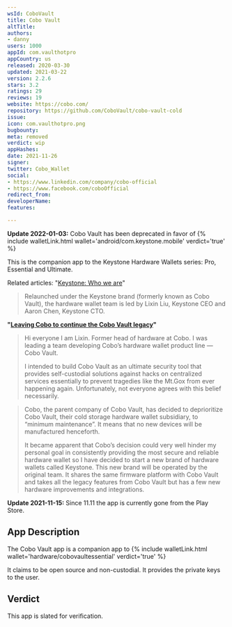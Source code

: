 ```yaml
---
wsId: CoboVault
title: Cobo Vault
altTitle: 
authors:
- danny
users: 1000
appId: com.vaulthotpro
appCountry: us
released: 2020-03-30
updated: 2021-03-22
version: 2.2.6
stars: 3.2
ratings: 29
reviews: 19
website: https://cobo.com/
repository: https://github.com/CoboVault/cobo-vault-cold
issue: 
icon: com.vaulthotpro.png
bugbounty: 
meta: removed
verdict: wip
appHashes: 
date: 2021-11-26
signer: 
twitter: Cobo_Wallet
social:
- https://www.linkedin.com/company/cobo-official
- https://www.facebook.com/coboOfficial
redirect_from: 
developerName: 
features: 

---
```


**Update 2022-01-03:** Cobo Vault has been deprecated in favor of {% include walletLink.html wallet='android/com.keystone.mobile' verdict='true' %}

This is the companion app to the Keystone Hardware Wallets series: Pro, Essential and Ultimate.

Related articles: "[Keystone: Who we are](https://blog.keyst.one/keystone-who-we-are-b037777a1259)"

> Relaunched under the Keystone brand (formerly known as Cobo Vault), the hardware wallet team is led by Lixin Liu, Keystone CEO and Aaron Chen, Keystone CTO. 

**"[Leaving Cobo to continue the Cobo Vault legacy](https://blog.keyst.one/leaving-cobo-to-continue-the-cobo-vault-legacy-29bb2f8f026e)"**

> Hi everyone I am Lixin. Former head of hardware at Cobo. I was leading a team developing Cobo’s hardware wallet product line — Cobo Vault.
>
> I intended to build Cobo Vault as an ultimate security tool that provides self-custodial solutions against hacks on centralized services essentially to prevent tragedies like the Mt.Gox from ever happening again. Unfortunately, not everyone agrees with this belief necessarily.

> Cobo, the parent company of Cobo Vault, has decided to deprioritize Cobo Vault, their cold storage hardware wallet subsidiary, to “minimum maintenance”. It means that no new devices will be manufactured henceforth.
>
> It became apparent that Cobo’s decision could very well hinder my personal goal in consistently providing the most secure and reliable hardware wallet so I have decided to start a new brand of hardware wallets called Keystone. This new brand will be operated by the original team. It shares the same firmware platform with Cobo Vault and takes all the legacy features from Cobo Vault but has a few new hardware improvements and integrations.


**Update 2021-11-15:** Since 11.11 the app is currently gone from the Play Store.

## App Description

The Cobo Vault app is a companion app to {% include walletLink.html wallet='hardware/cobovaultessential' verdict='true' %}

It claims to be open source and non-custodial. It provides the private keys to the user.

## Verdict

This app is slated for verification.

